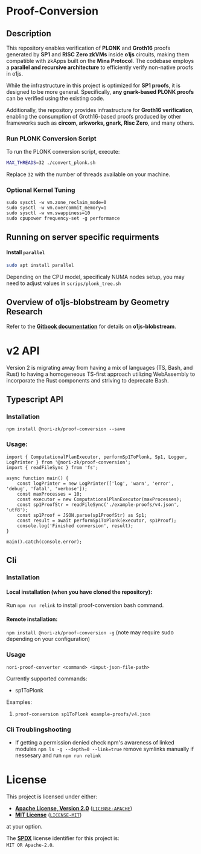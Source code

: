 # Proof-Conversion

## Description

This repository enables verification of **PLONK** and **Groth16** proofs generated by **SP1** and **RISC Zero zkVMs** inside **o1js** circuits, making them compatible with zkApps built on the **Mina Protocol**. The codebase employs a **parallel and recursive architecture** to efficiently verify non-native proofs in o1js.

While the infrastructure in this project is optimized for **SP1 proofs**, it is designed to be more general. Specifically, **any gnark-based PLONK proofs** can be verified using the existing code.

Additionally, the repository provides infrastructure for **Groth16 verification**, enabling the consumption of Groth16-based proofs produced by other frameworks such as **circom, arkworks, gnark, Risc Zero**, and many others.

### Run PLONK Conversion Script

To run the PLONK conversion script, execute:

```sh
MAX_THREADS=32 ./convert_plonk.sh
```

Replace `32` with the number of threads available on your machine.

### Optional Kernel Tuning

```
sudo sysctl -w vm.zone_reclaim_mode=0
sudo sysctl -w vm.overcommit_memory=1
sudo sysctl -w vm.swappiness=10
sudo cpupower frequency-set -g performance
```

## Running on server specific requirments

#### Install `parallel`

```sh
sudo apt install parallel
```

Depending on the CPU model, specificaly NUMA nodes setup, you may need to adjust values in
`scrips/plonk_tree.sh`

## Overview of o1js-blobstream by Geometry Research

Refer to the **[Gitbook documentation](https://o1js-blobstream.gitbook.io/o1js-blobstream)** for details on **o1js-blobstream**.

# v2 API

Version 2 is migrating away from having a mix of languages (TS, Bash, and Rust) to having a homogeneous TS-first approach utilizing WebAssembly to incorporate the Rust components and striving to deprecate Bash.

## Typescript API

### Installation

`npm install @nori-zk/proof-conversion --save`

### Usage:

```
import { ComputationalPlanExecutor, performSp1ToPlonk, Sp1, Logger, LogPrinter } from '@nori-zk/proof-conversion';
import { readFileSync } from 'fs';

async function main() {
    const logPrinter = new LogPrinter(['log', 'warn', 'error', 'debug', 'fatal', 'verbose']);
    const maxProcesses = 10;
    const executor = new ComputationalPlanExecutor(maxProcesses);
    const sp1ProofStr = readFileSync('./example-proofs/v4.json', 'utf8');
    const sp1Proof = JSON.parse(sp1ProofStr) as Sp1;
    const result = await performSp1ToPlonk(executor, sp1Proof);
    console.log('Finished conversion', result);
}

main().catch(console.error);
```

## Cli

### Installation

#### Local installation (when you have cloned the repository):

Run `npm run relink` to install proof-conversion bash command.

#### Remote installation:

`npm install @nori-zk/proof-conversion -g` (note may require sudo depending on your configuration)

### Usage

`nori-proof-converter <command> <input-json-file-path>`

Currently supported commands:
 
- sp1ToPlonk

Examples:

1. `proof-conversion sp1ToPlonk example-proofs/v4.json `

### Cli Troublingshooting

- If getting a permission denied check npm's awareness of linked modules `npm ls -g --depth=0 --link=true` remove symlinks manually if nessesary and run `npm run relink`

# License

This project is licensed under either:

- **[Apache License, Version 2.0](https://www.apache.org/licenses/LICENSE-2.0)** ([`LICENSE-APACHE`](LICENSE-APACHE))
- **[MIT License](https://opensource.org/licenses/MIT)** ([`LICENSE-MIT`](LICENSE-MIT))

at your option.

The **[SPDX](https://spdx.dev)** license identifier for this project is:  
`MIT OR Apache-2.0`.